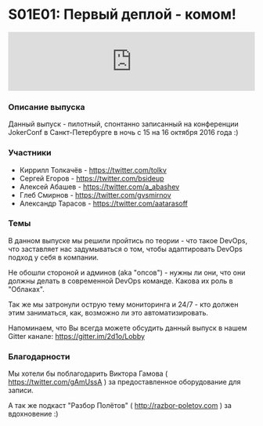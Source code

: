 # S01E01: Первый деплой - комом!

<iframe width="100%" height="120" src="https://www.mixcloud.com/widget/iframe/?feed=https%3A%2F%2Fwww.mixcloud.com%2F2d1o%2Fs01e01-%25D0%25BF%25D0%25B5%25D1%2580%25D0%25B2%25D1%258B%25D0%25B9-%25D0%25B4%25D0%25B5%25D0%25BF%25D0%25BB%25D0%25BE%25D0%25B9-%25D0%25BA%25D0%25BE%25D0%25BC%25D0%25BE%25D0%25BC%2F&hide_cover=1&light=1" frameborder="0"></iframe>

### Описание выпуска
Данный выпуск - пилотный, спонтанно записанный на конференции JokerConf в Санкт-Петербурге в ночь с 15 на 16 октября 2016 года :)

### Участники
* Киррилл Толкачёв - https://twitter.com/tolkv
* Сергей Егоров - https://twitter.com/bsideup
* Алексей Абашев - https://twitter.com/a_abashev
* Глеб Смирнов - https://twitter.com/gvsmirnov
* Александр Тарасов - https://twitter.com/aatarasoff

### Темы
В данном выпуске мы решили пройтись по теории - что такое DevOps, что заставляет нас задумываться о том, чтобы адаптировать DevOps подход у себя в компании.

Не обошли стороной и админов (aka "опсов") - нужны ли они, что они должны делать в современной DevOps команде. Какова их роль в "Облаках".

Так же мы затронули острую тему мониторинга и 24/7 - кто должен этим заниматься, как, возможно ли это автоматизировать.

Напоминаем, что Вы всегда можете обсудить данный выпуск в нашем Gitter канале: https://gitter.im/2d1o/Lobby

### Благодарности
Мы хотели бы поблагодарить Виктора Гамова ( https://twitter.com/gAmUssA ) за предоставленное оборудование для записи. 

А так же подкаст "Разбор Полётов" ( http://razbor-poletov.com ) за вдохновение :)